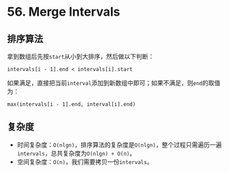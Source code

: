 # 56. Merge Intervals
## 排序算法
拿到数组后先按`start`从小到大排序，然后做以下判断：
```
intervals[i - 1].end < intervals[i].start
```
如果满足，直接把当前`interval`添加到新数组中即可；如果不满足，则`end`的取值为：
```
max(intervals[i - 1].end, interval[i].end)
```

## 复杂度
- 时间复杂度：`O(nlgn)`，排序算法的复杂度是`O(nlgn)`，整个过程只需遍历一遍`intervals`，总共复杂度为`O(nlgn) + O(n)`。
- 空间复杂度：`O(n)`，我们需要拷贝一份`intervals`。

